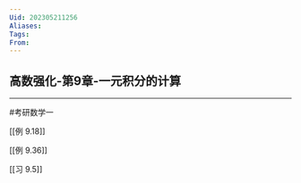 ```yaml
---
Uid: 202305211256
Aliases: 
Tags: 
From: 
---
```


## 高数强化-第9章-一元积分的计算
---
#考研数学一 

[[例 9.18]]

[[例 9.36]]

[[习 9.5]]
